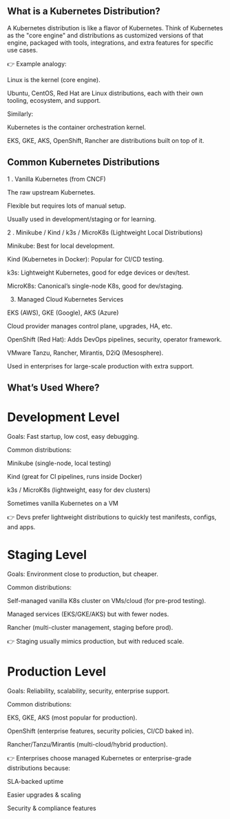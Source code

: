 ## What is a Kubernetes Distribution?

A Kubernetes distribution is like a flavor of Kubernetes.
Think of Kubernetes as the "core engine" and distributions as customized versions of that engine, packaged with tools, integrations, and extra features for specific use cases.

👉 Example analogy:

Linux is the kernel (core engine).

Ubuntu, CentOS, Red Hat are Linux distributions, each with their own tooling, ecosystem, and support.

Similarly:

Kubernetes is the container orchestration kernel.

EKS, GKE, AKS, OpenShift, Rancher are distributions built on top of it.

## Common Kubernetes Distributions

1 . Vanilla Kubernetes (from CNCF)

The raw upstream Kubernetes.

Flexible but requires lots of manual setup.

Usually used in development/staging or for learning.

2 . Minikube / Kind / k3s / MicroK8s (Lightweight Local Distributions)

Minikube: Best for local development.

Kind (Kubernetes in Docker): Popular for CI/CD testing.

k3s: Lightweight Kubernetes, good for edge devices or dev/test.

MicroK8s: Canonical’s single-node K8s, good for dev/staging.

3. Managed Cloud Kubernetes Services

EKS (AWS), GKE (Google), AKS (Azure)

Cloud provider manages control plane, upgrades, HA, etc.

OpenShift (Red Hat): Adds DevOps pipelines, security, operator framework.

VMware Tanzu, Rancher, Mirantis, D2iQ (Mesosphere).

Used in enterprises for large-scale production with extra support.


## What’s Used Where?

# Development Level

Goals: Fast startup, low cost, easy debugging.

Common distributions:

Minikube (single-node, local testing)

Kind (great for CI pipelines, runs inside Docker)

k3s / MicroK8s (lightweight, easy for dev clusters)

Sometimes vanilla Kubernetes on a VM

👉 Devs prefer lightweight distributions to quickly test manifests, configs, and apps.

# Staging Level

Goals: Environment close to production, but cheaper.

Common distributions:

Self-managed vanilla K8s cluster on VMs/cloud (for pre-prod testing).

Managed services (EKS/GKE/AKS) but with fewer nodes.

Rancher (multi-cluster management, staging before prod).

👉 Staging usually mimics production, but with reduced scale.


# Production Level

Goals: Reliability, scalability, security, enterprise support.

Common distributions:

EKS, GKE, AKS (most popular for production).

OpenShift (enterprise features, security policies, CI/CD baked in).

Rancher/Tanzu/Mirantis (multi-cloud/hybrid production).

👉 Enterprises choose managed Kubernetes or enterprise-grade distributions because:

SLA-backed uptime

Easier upgrades & scaling

Security & compliance features



